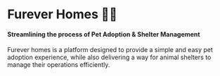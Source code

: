 # Furever Homes 🏡🐶
#### Streamlining the process of Pet Adoption & Shelter Management

Furever homes is a platform designed to provide a simple and easy pet adoption experience, while also delivering a way for animal shelters to manage their operations efficiently.
